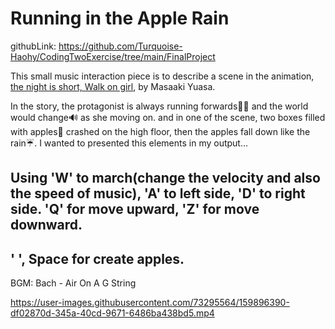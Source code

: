  # Running in the Apple Rain
 githubLink: https://github.com/Turquoise-Haohy/CodingTwoExercise/tree/main/FinalProject

 This small music interaction piece is to describe a scene in the animation, [the night is short, Walk on girl](https://www.rottentomatoes.com/m/the_night_is_short_walk_on_girl), by Masaaki Yuasa.

In the story, the protagonist is always running forwards🏃‍♀️ and the world would change🔊 as she moving on. and in one of the scene, two boxes filled with apples🍎 crashed on the high floor, then the apples fall down like the rain☔️. I wanted to presented this elements in my output...

## Using 'W' to march(change the velocity and also the speed of music), 'A' to left side, 'D' to right side. 'Q' for move upward, 'Z' for move downward.
## ' ', Space for create apples.
BGM: Bach - Air On A G String


https://user-images.githubusercontent.com/73295564/159896390-df02870d-345a-40cd-9671-6486ba438bd5.mp4

